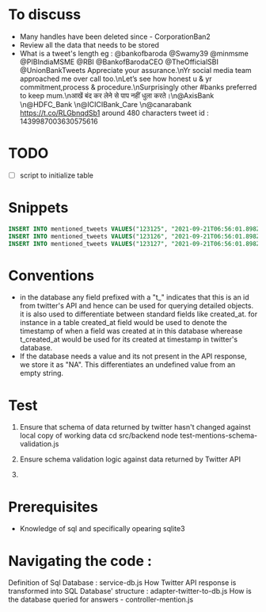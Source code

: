 # To discuss

- Many handles have been deleted since - CorporationBan2
- Review all the data that needs to be stored
- What is a tweet's length
  eg : @bankofbaroda @Swamy39 @minmsme @PIBIndiaMSME @RBI @BankofBarodaCEO @TheOfficialSBI @UnionBankTweets Appreciate your assurance.\nYr social media team approached me over call too.\nLet’s see how honest u &amp; yr commitment,process &amp; procedure.\nSurprisingly other #banks preferred to keep mum.\nआखें बंद कर लेने से पाप नहीं धुला करते।\n@AxisBank \n@HDFC_Bank \n@ICICIBank_Care \n@canarabank https://t.co/RLGbnqdSb1
  around 480 characters
  tweet id : 1439987003630575616

# TODO

- [ ] script to initialize table

# Snippets

```sql
INSERT INTO mentioned_tweets VALUES("123125", "2021-09-21T06:56:01.898Z", "2021-09-21T06:56:01.898Z", "123123220", "2021-09-21T06:56:01.898Z", "tweet text","1232", "123213");
INSERT INTO mentioned_tweets VALUES("123126", "2021-09-21T06:56:01.898Z", "2021-09-21T06:56:01.898Z", "123123221", "2021-09-21T06:56:01.898Z", "tweet text","1232", "123213");
INSERT INTO mentioned_tweets VALUES("123127", "2021-09-21T06:56:01.898Z", "2021-09-21T06:56:01.898Z", "123123222", "2021-09-21T06:56:01.898Z", "tweet text","1232", "123213");
```

# Conventions

- in the database any field prefixed with a "t\_" indicates that this is an id from
  twitter's API and hence can be used for querying detailed objects.
  it is also used to differentiate between standard fields like created_at. for instance
  in a table created_at field would be used to denote the timestamp of when a field
  was created at in this database wherease t_created_at would be used for its created at
  timestamp in twitter's database.
- If the database needs a value and its not present in the API response, we store it as "NA".
  This differentiates an undefined value from an empty string.

# Test

1. Ensure that schema of data returned by twitter hasn't changed against local copy of working data
   cd src/backend
   node test-mentions-schema-validation.js

2. Ensure schema validation logic against data returned by Twitter API

3.

# Prerequisites

- Knowledge of sql and specifically opearing sqlite3

# Navigating the code :

Definition of Sql Database : service-db.js
How Twitter API response is transformed into SQL Database' structure : adapter-twitter-to-db.js
How is the database queried for answers - controller-mention.js
